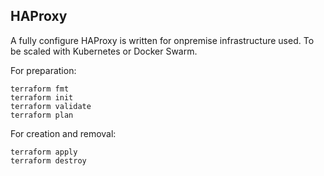 ## HAProxy

A fully configure HAProxy is written for onpremise infrastructure used. To be scaled with Kubernetes or Docker Swarm.

For preparation:
```
terraform fmt
terraform init
terraform validate
terraform plan
```
For creation and removal:
```
terraform apply
terraform destroy
```
